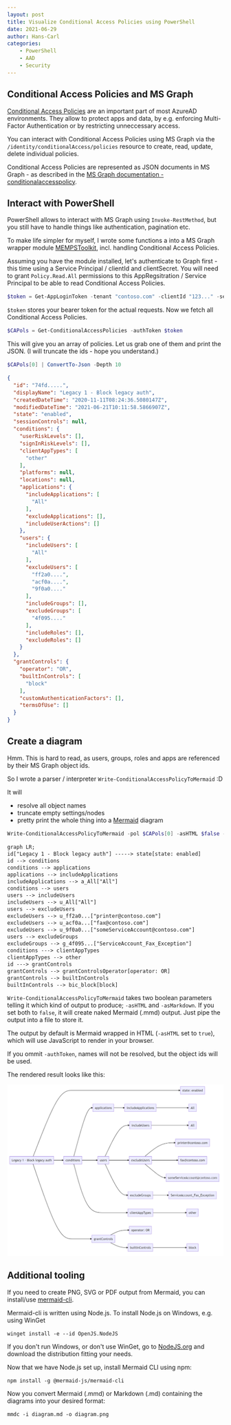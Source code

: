 ```yaml
---
layout: post
title: Visualize Conditional Access Policies using PowerShell
date: 2021-06-29
author: Hans-Carl
categories:
    - PowerShell
    - AAD
    - Security
---
```

## Conditional Access Policies and MS Graph

[Conditional Access Policies](https://docs.microsoft.com/en-us/azure/active-directory/conditional-access/overview) are an important part of most AzureAD environments. They allow to protect apps and data, by e.g. enforcing Multi-Factor Authentication or by restricting unneccessary access.

You can interact with Conditional Access Policies using MS Graph via the `/identity/conditionalAccess/policies` resource to create, read, update, delete individual policies.

Conditional Access Policies are represented as JSON documents in MS Graph - as described in the [MS Graph documentation - conditionalaccesspolicy](https://docs.microsoft.com/en-us/graph/api/resources/conditionalaccesspolicy).

## Interact with PowerShell

PowerShell allows to interact with MS Graph using `Invoke-RestMethod`, but you still have to handle things like authentication, pagination etc.

To make life simpler for myself, I wrote some functions a into a MS Graph wrapper module [MEMPSToolkit](https://github.com/hcoberdalhoff/MEMPSToolkit), incl. handling Conditional Access Policies.  

Assuming you have the module installed, let's authenticate to Graph first - this time using a Service Principal / clientId and clientSecret. You will need to grant `Policy.Read.All` permissions to this AppRegsitration / Service Principal to be able to read Conditional Access Policies.

```powershell
$token = Get-AppLoginToken -tenant "contoso.com" -clientId "123..." -secretValue "!?#..."
```

`$token` stores your bearer token for the actual requests. Now we fetch all Conditional Access Policies.

```powershell
$CAPols = Get-ConditionalAccessPolicies -authToken $token
```

This will give you an array of policies. Let us grab one of them and print the JSON. (I will truncate the ids - hope you understand.)

```powershell
$CAPols[0] | ConvertTo-Json -Depth 10
```

```JSON
{
  "id": "74fd.....",
  "displayName": "Legacy 1 - Block legacy auth",
  "createdDateTime": "2020-11-11T08:24:36.5080147Z",
  "modifiedDateTime": "2021-06-21T10:11:58.5866907Z",
  "state": "enabled",
  "sessionControls": null,
  "conditions": {
    "userRiskLevels": [],
    "signInRiskLevels": [],
    "clientAppTypes": [
      "other"
    ],
    "platforms": null,
    "locations": null,
    "applications": {
      "includeApplications": [
        "All"
      ],
      "excludeApplications": [],
      "includeUserActions": []
    },
    "users": {
      "includeUsers": [
        "All"
      ],
      "excludeUsers": [
        "ff2a0....",
        "acf0a....",
        "9f0a0...."
      ],
      "includeGroups": [],
      "excludeGroups": [
        "4f095...."
      ],
      "includeRoles": [],
      "excludeRoles": []
    }
  },
  "grantControls": {
    "operator": "OR",
    "builtInControls": [
      "block"
    ],
    "customAuthenticationFactors": [],
    "termsOfUse": []
  }
}
```

## Create a diagram

Hmm. This is hard to read, as users, groups, roles and apps are referenced by their MS Graph object ids. 

So I wrote a parser / interpreter `Write-ConditionalAccessPolicyToMermaid` :D

It will
- resolve all object names
- truncate empty settings/nodes
- pretty print the whole thing into a [Mermaid](https://mermaid-js.github.io/mermaid/) diagram 

```powershell
Write-ConditionalAccessPolicyToMermaid -pol $CAPols[0] -asHTML $false -asMarkdown $false -authToken $token
```

```
graph LR;
id["Legacy 1 - Block legacy auth"] -----> state[state: enabled]
id --> conditions
conditions --> applications
applications --> includeApplications
includeApplications --> a_All["All"]
conditions --> users
users --> includeUsers
includeUsers --> u_All["All"]
users --> excludeUsers
excludeUsers --> u_ff2a0...["printer@contoso.com"]
excludeUsers --> u_acf0a...["fax@contoso.com"]
excludeUsers --> u_9f0a0...["someServiceAccount@contoso.com"]
users --> excludeGroups
excludeGroups --> g_4f095...["ServiceAccount_Fax_Exception"]
conditions ---> clientAppTypes
clientAppTypes --> other
id ---> grantControls
grantControls --> grantControlsOperator[operator: OR]
grantControls --> builtInControls
builtInControls --> bic_block[block]

```

`Write-ConditionalAccessPolicyToMermaid` takes two boolean parameters telling it which kind of output to produce; `-asHTML` and `-asMarkdown`. If you set both to `false`, it will create naked Mermaid (.mmd) output. Just pipe the output into a file to store it.

The output by default is Mermaid wrapped in HTML (`-asHTML` set to `true`), which will use JavaScript to render in your browser.

If you ommit `-authToken`, names will not be resolved, but the object ids will be used.

The rendered result looks like this:

![CA-Mermaid-Demo](/images/2021-06-29-condacc-mermaid.png)

## Additional tooling

If you need to create PNG, SVG or PDF output from Mermaid, you can install/use [mermaid-cli](https://github.com/mermaid-js/mermaid-cli). 

Mermaid-cli is written using Node.js. To install Node.js on Windows, e.g. using WinGet
```
winget install -e --id OpenJS.NodeJS
```
If you don't run Windows, or don't use WinGet, go to [NodeJS.org](https://nodejs.org/en/download/) and download the distribution fitting your needs.

Now that we have Node.js set up, install Mermaid CLI using npm:
```
npm install -g @mermaid-js/mermaid-cli
```

Now you convert Mermaid (.mmd) or Markdown (.md) containing the diagrams into your desired format:

```
mmdc -i diagram.md -o diagram.png
```



